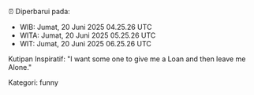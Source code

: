 ⏰ Diperbarui pada:
- WIB: Jumat, 20 Juni 2025 04.25.26 UTC
- WITA: Jumat, 20 Juni 2025 05.25.26 UTC
- WIT: Jumat, 20 Juni 2025 06.25.26 UTC

Kutipan Inspiratif:
"I want some one to give me a Loan and then leave me Alone."


Kategori: funny

